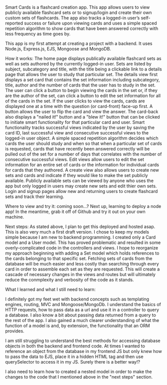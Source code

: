 Smart Cards is a flashcard creation app. This app allows users to view publicly available flashcard sets or to signup/login and create their own custom sets of flashcards. The app also tracks a logged-in user’s self-reported success or failure upon viewing cards and uses a simple spaced repetition algorithm to show cards that have been answered correctly with less frequency as time goes by.

This app is my first attempt at creating a project with a backend. It uses Node.js, Express.js, EJS, Mongoose and MongoDB.

How it works: The home page displays publically available flashcard sets as well as sets authored by the currently logged-in user. Sets are listed by subject, subcategory and title, with the title being a clickable link to a details page that allows the user to study that particular set. The details view first displays a set card that contains the set information including subcategory, title, author and the number of cards that the user has to study in the set. The user can click a button to begin viewing the cards in the set or, if they are the author of the set, can click a button to edit the set information for all of the cards in the set. 
If the user clicks to view the cards, cards are displayed one at a time with the question (or card-front) face-up first. A button allows the user to flip the card and view the answer. The card-back also displays a "nailed it!" button and a "blew it!" button that can be clicked to initiate smart functionality for that particular card and user. 
Smart functionality tracks successful views indicated by the user by saving the card ID, last successful view and consecutive successful views to the logged-in user object. A simple spaced repetition algorithm decides which cards the user should study and when so that when a particular set of cards is requested, cards that have recently been answered correctly will be pulled out of the set for a number of days that correlates with the number of consecutive successful views. 
Edit views allow users to edit the set information for an entire set of cards or the information for individual cards for cards that they authored. 
A create view also allows users to create new sets and cards and indicate if they would like to make the set publicly available. Publicly available sets can be viewed by anyone who uses the app but only logged in users may create new sets and edit thier own sets. 
Login and signup pages allow new and returning users to create flashcard sets and track their learning.

Where to view and try it: coming soon...? Next up, learning to deploy a node app! In the meantime, grab it off of Github and try it out on your own machine. 

Next steps: As stated above, I plan to get this deployed and hosted asap. 
This is also very much a first draft version. I chose to keep my models simple because I am new to backend programming. I created only a Card model and a User model. This has proved problematic and resulted in some overly-complicated code in the controllers and views. I hope to reorganize my approach beginning with adding a Set model which holds references to the cards belonging to that specific set. Fetching sets of cards from the database will be much easier and less costly than searching through every card in order to assemble each set as they are requested. This will create a cascade of necessary changes in the views and routes but will ultimately reduce the conmplexity and verbosity of the code as it stands. 

What I learned and what I still need to learn: 

I definitely got my feet wet with backend concepts such as templating engines, routing, MVC and Mongoose/MongoDb. I understand the basics of HTTP requests, how to pass data as a url and use it in a controller to query a database. I also know a bit about passing data returned from a query to the rest of the app. I also gained a much clearer understanding of what the function of a model is and, by extension, the functionality that an ORM provides. 

I am still struggling to understand the best methods for accessing database objects in both the backend and frontend code. At times I wanted to reference an object from the database in my frontend JS but only knew how to pass the data to EJS, place it in a hidden HTML tag and then use querySelector to access it in my JS. Surely there is a better way!?

I also need to learn how to created a nested model in order to make the changes to the code that I mentioned above in the "next steps" section. 



